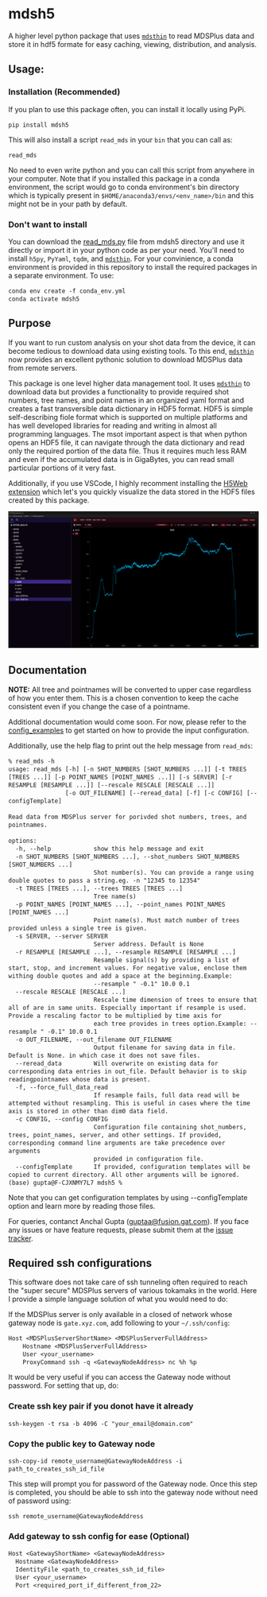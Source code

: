 # mdsh5
A higher level python package that uses [`mdsthin`](https://github.com/MDSplus/mdsthin) to read MDSPlus data and store it in hdf5 formate for easy caching, viewing, distribution, and analysis.

## Usage:

### Installation (Recommended)
If you plan to use this package often, you can install it locally using PyPi.
```
pip install mdsh5
```
This will also install a script `read_mds` in your `bin` that you can call as:
```
read_mds
```
No need to even write python and you can call this script from anywhere in your computer. Note that if you installed this package in a conda environment, the script would go to conda environment's bin directory which is typically present in `$HOME/anaconda3/envs/<env_name>/bin` and this might not be in your path by default.

### Don't want to install
You can download the [read_mds.py](https://github.com/anchal-physics/mdsh5/blob/main/mdsh5/read_mds.py) file from mdsh5 directory and use it directly or import it in your python code as per your need. You'll need to install `h5py`, `PyYaml`, `tqdm`, and [`mdsthin`](https://github.com/MDSplus/mdsthin). For your convinience, a conda environment is provided in this repository to install the required packages in a separate environment. To use:

```
conda env create -f conda_env.yml
conda activate mdsh5
```

## Purpose

If you want to run custom analysis on your shot data from the device, it can become tedious to download data using existing tools. To this end, [`mdsthin`](https://github.com/MDSplus/mdsthin) now provides an excellent pythonic solution to download MDSPlus data
from remote servers.

This package is one level higher data management tool. It uses [`mdsthin`](https://github.com/MDSplus/mdsthin) to download data but provides a functionality to provide required shot numbers, tree names, and point names in an organized yaml format and creates a fast transversible data dictionary in HDF5 format. HDF5 is simple self-describing fiole format which is supported on multiple platforms and has well developed libraries for reading and writing in almost all programming languages. The msot important aspect is that when python opens an HDF5 file, it can navigate through the data dictionary and read only the required portion of the data file. Thus it requires much less RAM and even if the accumulated data is in GigaBytes, you can read small particular portions of it very fast.

Additionally, if you use VSCode, I highly recomment installing the [H5Web extension](https://marketplace.visualstudio.com/items?itemName=h5web.vscode-h5web) which let's you quickly visualize the data stored in the HDF5 files created by this package.

![KSTAR_data](H5WebExample.png)

## Documentation

**NOTE:** All tree and pointnames will be converted to upper case regardless of how you enter them. This is a chosen convention to keep the cache consistent even if you change the case of a pointname.

Additional documentation would come soon. For now, please refer to the [config_examples](https://github.com/anchal-physics/mdsh5/tree/main/mdsh5/config_examples) to get started on how to provide the input configuration.

Additionally, use the help flag to print out the help message from `read_mds`:
```
% read_mds -h
usage: read_mds [-h] [-n SHOT_NUMBERS [SHOT_NUMBERS ...]] [-t TREES [TREES ...]] [-p POINT_NAMES [POINT_NAMES ...]] [-s SERVER] [-r RESAMPLE [RESAMPLE ...]] [--rescale RESCALE [RESCALE ...]]
                [-o OUT_FILENAME] [--reread_data] [-f] [-c CONFIG] [--configTemplate]

Read data from MDSPlus server for porivded shot numbers, trees, and pointnames.

options:
  -h, --help            show this help message and exit
  -n SHOT_NUMBERS [SHOT_NUMBERS ...], --shot_numbers SHOT_NUMBERS [SHOT_NUMBERS ...]
                        Shot number(s). You can provide a range using double quotes to pass a string.eg. -n "12345 to 12354"
  -t TREES [TREES ...], --trees TREES [TREES ...]
                        Tree name(s)
  -p POINT_NAMES [POINT_NAMES ...], --point_names POINT_NAMES [POINT_NAMES ...]
                        Point name(s). Must match number of trees provided unless a single tree is given.
  -s SERVER, --server SERVER
                        Server address. Default is None
  -r RESAMPLE [RESAMPLE ...], --resample RESAMPLE [RESAMPLE ...]
                        Resample signal(s) by providing a list of start, stop, and increment values. For negative value, enclose them withing double quotes and add a space at the beginning.Example:
                        --resample " -0.1" 10.0 0.1
  --rescale RESCALE [RESCALE ...]
                        Rescale time dimension of trees to ensure that all of are in same units. Especially important if resample is used. Provide a rescaling factor to be multiplied by time axis for
                        each tree provides in trees option.Example: --resample " -0.1" 10.0 0.1
  -o OUT_FILENAME, --out_filename OUT_FILENAME
                        Output filename for saving data in file. Default is None. in which case it does not save files.
  --reread_data         Will overwrite on existing data for corresponding data entries in out_file. Default behavior is to skip readingpointnames whose data is present.
  -f, --force_full_data_read
                        If resample fails, full data read will be attempted without resampling. This is useful in cases where the time axis is stored in other than dim0 data field.
  -c CONFIG, --config CONFIG
                        Configuration file containing shot_numbers, trees, point_names, server, and other settings. If provided, corresponding command line arguments are take precedence over arguments
                        provided in configuration file.
  --configTemplate      If provided, configuration templates will be copied to current directory. All other arguments will be ignored.
(base) gupta@F-CJXNMY7L7 mdsh5 % 
```
Note that you can get configuration templates by using --configTemplate option and learn more by reading those files.

For queries, contanct Anchal Gupta (guptaa@fusion.gat.com). If you face any issues or have feature requests, please submit them at the [issue tracker](https://github.com/anchal-physics/mdsh5/issues).

## Required ssh configurations

This software does not take care of ssh tunneling often required to reach the "super secure" MDSPlus servers of various tokamaks in the world. Here I provide a simple language solution of what you would need to do:

If the MDSPlus server is only available in a closed of network whose gateway node is `gate.xyz.com`, add following to your `~/.ssh/config`:

```
Host <MDSPlusServerShortName> <MDSPlusServerFullAddress>
	Hostname <MDSPlusServerFullAddress>
	User <your_username>
	ProxyCommand ssh -q <GatewayNodeAddress> nc %h %p
```

It would be very useful if you can access the Gateway node without password. For setting that up, do:

### Create ssh key pair if you donot have it already
```
ssh-keygen -t rsa -b 4096 -C "your_email@domain.com"
```

### Copy the public key to Gateway node
```
ssh-copy-id remote_username@GatewayNodeAddress -i path_to_creates_ssh_id_file
```
This step will prompt you for password of the Gateway node. Once this step is completed,
you should be able to ssh into the gateway node without need of password using:
```
ssh remote_username@GatewayNodeAddress
```

### Add gateway to ssh config for ease (Optional)
```
Host <GatewayShortName> <GatewayNodeAddress>
  Hostname <GatewayNodeAddress>
  IdentityFile <path_to_creates_ssh_id_file>
  User <your_username>
  Port <required_port_if_different_from_22>
```
